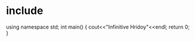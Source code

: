 # include<iostream>
  using namespace std;
  int main()
  {
    cout<<"Infinitive Hridoy"<<endl;
    return 0;
  }
